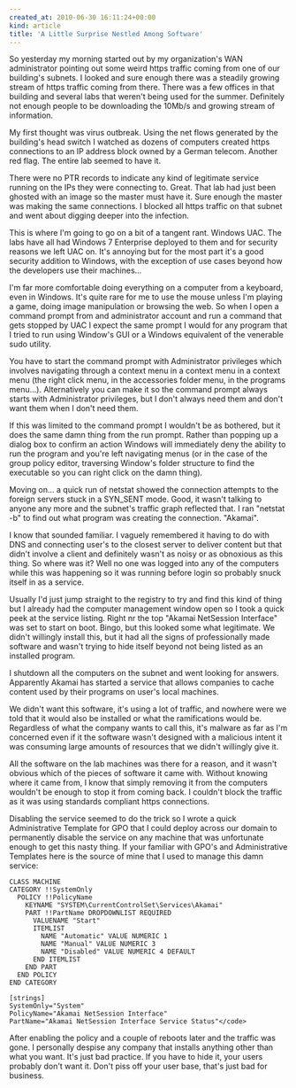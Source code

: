 ```yaml
---
created_at: 2010-06-30 16:11:24+00:00
kind: article
title: 'A Little Surprise Nestled Among Software'
---
```


So yesterday my morning started out by my organization's WAN administrator
pointing out some weird https traffic coming from one of our building's
subnets. I looked and sure enough there was a steadily growing stream of https
traffic coming from there. There was a few offices in that building and several
labs that weren't being used for the summer. Definitely not enough people to be
downloading the 10Mb/s and growing stream of information.

My first thought was virus outbreak. Using the net flows generated by the
building's head switch I watched as dozens of computers created https
connections to an IP address block owned by a German telecom. Another red flag.
The entire lab seemed to have  it.

There were no PTR records to indicate any kind of legitimate service  running
on the IPs they were connecting to. Great. That lab had just been ghosted with
an image so the master must have it. Sure enough the master was making the same
connections. I blocked all https traffic on that subnet and went about digging
deeper into the infection.

This is where I'm going to go on a bit of a tangent rant. Windows UAC. The labs
have all had Windows 7 Enterprise deployed to them and for security reasons we
left UAC on. It's annoying but for the most part it's a good security addition
to Windows, with the exception of use cases beyond how the developers use their
machines...

I'm far more comfortable doing everything on a computer from a keyboard, even
in Windows. It's quite rare for me to use the mouse unless I'm playing a game,
doing image manipulation or browsing the web. So when I open a command prompt
from and administrator account and run a command that gets stopped by UAC I
expect the same prompt I would for any program that I tried to run using
Window's GUI or a Windows equivalent of the venerable sudo utility.

You have to start the command prompt with Administrator privileges which
involves navigating through a context menu in a context menu in a context menu
(the right click menu, in the accessories folder menu, in the programs
menu...). Alternatively you can make it so the command prompt always starts
with Administrator privileges, but I don't always need them and don't want them
when I don't need them.

If this was limited to the command prompt I wouldn't be as bothered, but it
does the same damn thing from the run prompt. Rather than popping up a dialog
box to confirm an action Windows will immediately deny the ability to run the
program and you're left navigating menus (or in the case of the group policy
editor, traversing Window's folder structure to find the executable so you can
right click on the damn thing).

Moving on... a quick run of netstat showed the connection attempts to the
foreign servers stuck in a SYN_SENT mode. Good, it wasn't talking to anyone any
more and the subnet's traffic graph reflected that. I ran "netstat -b" to find
out what program was creating the connection. "Akamai".

I know that sounded familiar. I vaguely remembered it having to do with DNS and
connecting user's to the closest server to deliver content but that didn't
involve a client and definitely wasn't as noisy or as obnoxious as this thing.
So where was it? Well no one was logged into any of the computers while this
was happening so it was running before login so probably snuck itself in as a
service.

Usually I'd just jump straight to the registry to try and find this kind of
thing but I already had the computer management window open so I took a quick
peek at the service listing. Right nr the top "Akamai NetSession Interface" was
set to start on boot. Bingo, but this looked some what legitimate. We didn't
willingly install this, but it had all the signs of professionally made
software and wasn't trying to hide itself beyond not being listed as an
installed program.

I shutdown all the computers on the subnet and went looking for answers.
Apparently Akamai has started a service that allows companies to cache content
used by their programs on user's local machines.

We didn't want this software, it's using a lot of traffic, and nowhere were we
told that it would also be installed or what the ramifications would be.
Regardless of what the company wants to call this, it's malware as far as I'm
concerned even if it the software wasn't designed with a malicious intent it
was consuming large amounts of resources that we didn't willingly give it.

All the software on the lab machines was there for a reason, and it wasn't
obvious which of the pieces of software it came with. Without knowing where it
came from, I know that simply removing it from the computers wouldn't be enough
to stop it from coming back. I couldn't block the traffic as it was using
standards compliant https connections.

Disabling the service seemed to do the trick so I wrote a quick Administrative
Template for GPO that I could deploy across our domain to permanently disable
the service on any machine that was unfortunate enough to get this nasty thing.
If your familiar with GPO's and Administrative Templates here is the source of
mine that I used to manage this damn service:

```
CLASS MACHINE
CATEGORY !!SystemOnly
  POLICY !!PolicyName
    KEYNAME "SYSTEM\CurrentControlSet\Services\Akamai"
    PART !!PartName DROPDOWNLIST REQUIRED
      VALUENAME "Start"
      ITEMLIST
        NAME "Automatic" VALUE NUMERIC 1
        NAME "Manual" VALUE NUMERIC 3
        NAME "Disabled" VALUE NUMERIC 4 DEFAULT
      END ITEMLIST
    END PART
  END POLICY
END CATEGORY

[strings]
SystemOnly="System"
PolicyName="Akamai NetSession Interface"
PartName="Akamai NetSession Interface Service Status"</code>
```

After enabling the policy and a couple of reboots later and the traffic was
gone. I personally despise any company that installs anything other than what
you want. It's just bad practice. If you have to hide it, your users probably
don't want it. Don't piss off your user base, that's just bad for business.

